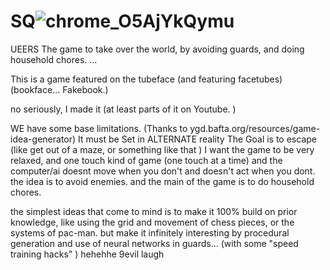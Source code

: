 # SQ![chrome_O5AjYkQymu](https://user-images.githubusercontent.com/81232303/131902688-32804ca5-8f75-4485-ae8d-5feeae6a8509.png)
UEERS
The game to take over the world, by avoiding guards, and doing household chores. ... 

This is a game featured on the tubeface (and featuring facetubes) (bookface... Fakebook.) 

no seriously, I made it (at least parts of it on Youtube. )

WE have some base limitations.  (Thanks to ygd.bafta.org/resources/game-idea-generator)
It must be Set in ALTERNATE reality
The Goal is to escape (like get out of a maze, or something like that )
I want the game to be very relaxed, and one touch kind of game (one touch at a time) and the computer/ai doesnt move when you don't and doesn't act when you dont. 
 the idea is to avoid enemies.  and the main of the game is to do household chores. 

the simplest ideas that come to mind is to make it 100% build on prior knowledge, like using the grid and movement of chess pieces, or the systems of pac-man. but make it infinitely interesting by procedural generation and use of neural networks in guards... (with some "speed training hacks" ) hehehhe 9evil laugh

